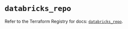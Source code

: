 # `databricks_repo`

Refer to the Terraform Registry for docs: [`databricks_repo`](https://registry.terraform.io/providers/databricks/databricks/1.68.0/docs/resources/repo).
